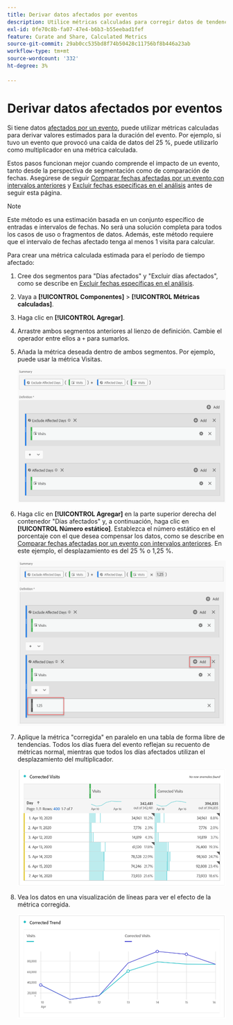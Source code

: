 ```yaml
---
title: Derivar datos afectados por eventos
description: Utilice métricas calculadas para corregir datos de tendencias afectados por un evento.
exl-id: 0fe70c8b-fa07-47e4-b6b3-b55eebad1fef
feature: Curate and Share, Calculated Metrics
source-git-commit: 29ab0cc535bd8f74b50428c11756bf8b446a23ab
workflow-type: tm+mt
source-wordcount: '332'
ht-degree: 3%

---
```


# Derivar datos afectados por eventos

Si tiene datos [afectados por un evento](overview.md), puede utilizar métricas calculadas para derivar valores estimados para la duración del evento. Por ejemplo, si tuvo un evento que provocó una caída de datos del 25 %, puede utilizarlo como multiplicador en una métrica calculada.

Estos pasos funcionan mejor cuando comprende el impacto de un evento, tanto desde la perspectiva de segmentación como de comparación de fechas. Asegúrese de seguir [Comparar fechas afectadas por un evento con intervalos anteriores](compare-dates.md) y [Excluir fechas específicas en el análisis](segments.md) antes de seguir esta página.

>[!NOTE]
>
>Este método es una estimación basada en un conjunto específico de entradas e intervalos de fechas. No será una solución completa para todos los casos de uso o fragmentos de datos. Además, este método requiere que el intervalo de fechas afectado tenga al menos 1 visita para calcular.

Para crear una métrica calculada estimada para el período de tiempo afectado:

1. Cree dos segmentos para &quot;Días afectados&quot; y &quot;Excluir días afectados&quot;, como se describe en [Excluir fechas específicas en el análisis](segments.md).
2. Vaya a **[!UICONTROL Componentes]** > **[!UICONTROL Métricas calculadas]**.
3. Haga clic en **[!UICONTROL Agregar]**.
4. Arrastre ambos segmentos anteriores al lienzo de definición. Cambie el operador entre ellos a `+` para sumarlos.
5. Añada la métrica deseada dentro de ambos segmentos. Por ejemplo, puede usar la métrica Visitas.

   ![Generador de segmentos](assets/event_segment_builder.png)

6. Haga clic en **[!UICONTROL Agregar]** en la parte superior derecha del contenedor &quot;Días afectados&quot; y, a continuación, haga clic en **[!UICONTROL Número estático]**. Establezca el número estático en el porcentaje con el que desea compensar los datos, como se describe en [Comparar fechas afectadas por un evento con intervalos anteriores](compare-dates.md). En este ejemplo, el desplazamiento es del 25 % o 1,25 %.

   ![Número estático](assets/event_static_number.png)

7. Aplique la métrica &quot;corregida&quot; en paralelo en una tabla de forma libre de tendencias. Todos los días fuera del evento reflejan su recuento de métricas normal, mientras que todos los días afectados utilizan el desplazamiento del multiplicador.

   ![Métrica corregida](assets/event_corrected.png)

8. Vea los datos en una visualización de líneas para ver el efecto de la métrica corregida.

   ![Línea corregida](assets/event_line.png)
